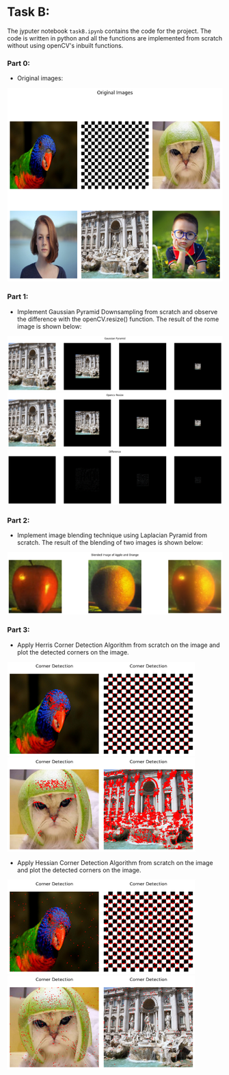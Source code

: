 # Task B:
The jyputer notebook `taskB.ipynb` contains the code for the project. The code is written in python and all the functions are implemented from scratch without using openCV's inbuilt functions.

### Part 0:
- Original images:

![alt text](results/original.png)

### Part 1:
- Implement Gaussian Pyramid Downsampling from scratch and observe the difference with the openCV.resize() function. The result of the rome image is shown below:

![alt text](results/gauss.png)
![alt text](results/opencv.png)
![alt text](results/diff.png)

### Part 2:
- Implement image blending technique using Laplacian Pyramid from scratch. The result of the blending of two images is shown below:

![alt text](results/blend.png)


### Part 3:
- Apply Herris Corner Detection Algorithm from scratch on the image and plot the detected corners on the image.


<img src="results/harris/parrot.png" alt="Image description" width="220" height="220"><img src="results/harris/chess.png" alt="Image description" width="220" height="220"><img src="results/harris/cat.png" alt="Image description" width="220" height="220"><img src="results/harris/rome.png" alt="Image description" width="220" height="220">

- Apply Hessian Corner Detection Algorithm from scratch on the image and plot the detected corners on the image.


<img src="results/hessian/parrot.png" alt="Image description" width="220" height="220"><img src="results/hessian/chess.png" alt="Image description" width="220" height="220"><img src="results/hessian/cat.png" alt="Image description" width="220" height="220"><img src="results/hessian/rome.png" alt="Image description" width="220" height="220">

